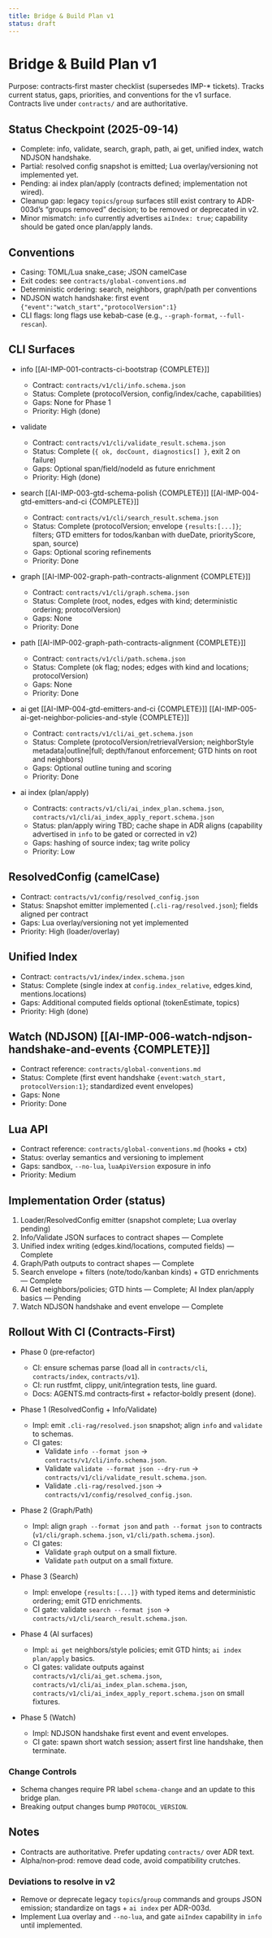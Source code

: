 ```yaml
---
title: Bridge & Build Plan v1
status: draft
---
```


# Bridge & Build Plan v1

Purpose: contracts‑first master checklist (supersedes IMP-* tickets). Tracks current status, gaps, priorities, and conventions for the v1 surface. Contracts live under `contracts/` and are authoritative.

## Status Checkpoint (2025-09-14)
- Complete: info, validate, search, graph, path, ai get, unified index, watch NDJSON handshake.
- Partial: resolved config snapshot is emitted; Lua overlay/versioning not implemented yet.
- Pending: ai index plan/apply (contracts defined; implementation not wired).
- Cleanup gap: legacy `topics`/`group` surfaces still exist contrary to ADR-003d’s “groups removed” decision; to be removed or deprecated in v2.
- Minor mismatch: `info` currently advertises `aiIndex: true`; capability should be gated once plan/apply lands.

## Conventions
- Casing: TOML/Lua snake_case; JSON camelCase
- Exit codes: see `contracts/global-conventions.md`
- Deterministic ordering: search, neighbors, graph/path per conventions
- NDJSON watch handshake: first event `{"event":"watch_start","protocolVersion":1}`
- CLI flags: long flags use kebab-case (e.g., `--graph-format`, `--full-rescan`).

## CLI Surfaces

- info [[AI-IMP-001-contracts-ci-bootstrap {COMPLETE}]]
  - Contract: `contracts/v1/cli/info.schema.json`
  - Status: Complete (protocolVersion, config/index/cache, capabilities)
  - Gaps: None for Phase 1
  - Priority: High (done)

- validate
  - Contract: `contracts/v1/cli/validate_result.schema.json`
  - Status: Complete (`{ ok, docCount, diagnostics[] }`, exit 2 on failure)
  - Gaps: Optional span/field/nodeId as future enrichment
  - Priority: High (done)

- search [[AI-IMP-003-gtd-schema-polish {COMPLETE}]] [[AI-IMP-004-gtd-emitters-and-ci {COMPLETE}]]
  - Contract: `contracts/v1/cli/search_result.schema.json`
  - Status: Complete (protocolVersion; envelope `{results:[...]}`; filters; GTD emitters for todos/kanban with dueDate, priorityScore, span, source)
  - Gaps: Optional scoring refinements
  - Priority: Done

- graph [[AI-IMP-002-graph-path-contracts-alignment {COMPLETE}]]
  - Contract: `contracts/v1/cli/graph.schema.json`
  - Status: Complete (root, nodes, edges with kind; deterministic ordering; protocolVersion)
  - Gaps: None
  - Priority: Done

- path [[AI-IMP-002-graph-path-contracts-alignment {COMPLETE}]]
  - Contract: `contracts/v1/cli/path.schema.json`
  - Status: Complete (ok flag; nodes; edges with kind and locations; protocolVersion)
  - Gaps: None
  - Priority: Done

- ai get [[AI-IMP-004-gtd-emitters-and-ci {COMPLETE}]] [[AI-IMP-005-ai-get-neighbor-policies-and-style {COMPLETE}]]
  - Contract: `contracts/v1/cli/ai_get.schema.json`
  - Status: Complete (protocolVersion/retrievalVersion; neighborStyle metadata|outline|full; depth/fanout enforcement; GTD hints on root and neighbors)
  - Gaps: Optional outline tuning and scoring
  - Priority: Done

- ai index (plan/apply) 
  - Contracts: `contracts/v1/cli/ai_index_plan.schema.json`, `contracts/v1/cli/ai_index_apply_report.schema.json`
  - Status: plan/apply wiring TBD; cache shape in ADR aligns (capability advertised in `info` to be gated or corrected in v2)
  - Gaps: hashing of source index; tag write policy
  - Priority: Low

## ResolvedConfig (camelCase)
- Contract: `contracts/v1/config/resolved_config.json`
- Status: Snapshot emitter implemented (`.cli-rag/resolved.json`); fields aligned per contract
- Gaps: Lua overlay/versioning not yet implemented
- Priority: High (loader/overlay)

## Unified Index
- Contract: `contracts/v1/index/index.schema.json`
- Status: Complete (single index at `config.index_relative`, edges.kind, mentions.locations)
- Gaps: Additional computed fields optional (tokenEstimate, topics)
- Priority: High (done)

## Watch (NDJSON) [[AI-IMP-006-watch-ndjson-handshake-and-events {COMPLETE}]]
- Contract reference: `contracts/global-conventions.md`
- Status: Complete (first event handshake `{event:watch_start, protocolVersion:1}`; standardized event envelopes)
- Gaps: None
- Priority: Done

## Lua API
- Contract reference: `contracts/global-conventions.md` (hooks + ctx)
- Status: overlay semantics and versioning to implement
- Gaps: sandbox, `--no-lua`, `luaApiVersion` exposure in info
- Priority: Medium

## Implementation Order (status)
1) Loader/ResolvedConfig emitter (snapshot complete; Lua overlay pending)
2) Info/Validate JSON surfaces to contract shapes — Complete
3) Unified index writing (edges.kind/locations, computed fields) — Complete
4) Graph/Path outputs to contract shapes — Complete
5) Search envelope + filters (note/todo/kanban kinds) + GTD enrichments — Complete
6) AI Get neighbors/policies; GTD hints — Complete; AI Index plan/apply basics — Pending
7) Watch NDJSON handshake and event envelope — Complete

## Rollout With CI (Contracts‑First)

- Phase 0 (pre‑refactor)
  - CI: ensure schemas parse (load all in `contracts/cli`, `contracts/index`, `contracts/v1`).
  - CI: run rustfmt, clippy, unit/integration tests, line guard.
  - Docs: AGENTS.md contracts‑first + refactor‑boldly present (done).

- Phase 1 (ResolvedConfig + Info/Validate)
  - Impl: emit `.cli-rag/resolved.json` snapshot; align `info` and `validate` to schemas.
  - CI gates:
    - Validate `info --format json` → `contracts/v1/cli/info.schema.json`.
    - Validate `validate --format json --dry-run` → `contracts/v1/cli/validate_result.schema.json`.
    - Validate `.cli-rag/resolved.json` → `contracts/v1/config/resolved_config.json`.

- Phase 2 (Graph/Path)
  - Impl: align `graph --format json` and `path --format json` to contracts (`v1/cli/graph.schema.json`, `v1/cli/path.schema.json`).
  - CI gates:
    - Validate `graph` output on a small fixture.
    - Validate `path` output on a small fixture.

- Phase 3 (Search)
  - Impl: envelope `{results:[...]}` with typed items and deterministic ordering; emit GTD enrichments.
  - CI gate: validate `search --format json` → `contracts/v1/cli/search_result.schema.json`.

- Phase 4 (AI surfaces)
  - Impl: `ai get` neighbors/style policies; emit GTD hints; `ai index plan/apply` basics.
  - CI gates: validate outputs against `contracts/v1/cli/ai_get.schema.json`, `contracts/v1/cli/ai_index_plan.schema.json`, `contracts/v1/cli/ai_index_apply_report.schema.json` on small fixtures.

- Phase 5 (Watch)
  - Impl: NDJSON handshake first event and event envelopes.
  - CI gate: spawn short watch session; assert first line handshake, then terminate.

### Change Controls
- Schema changes require PR label `schema-change` and an update to this bridge plan.
- Breaking output changes bump `PROTOCOL_VERSION`.

## Notes
- Contracts are authoritative. Prefer updating `contracts/` over ADR text.
- Alpha/non‑prod: remove dead code, avoid compatibility crutches.

### Deviations to resolve in v2
- Remove or deprecate legacy `topics`/`group` commands and groups JSON emission; standardize on tags + `ai index` per ADR-003d.
- Implement Lua overlay and `--no-lua`, and gate `aiIndex` capability in `info` until implemented.
